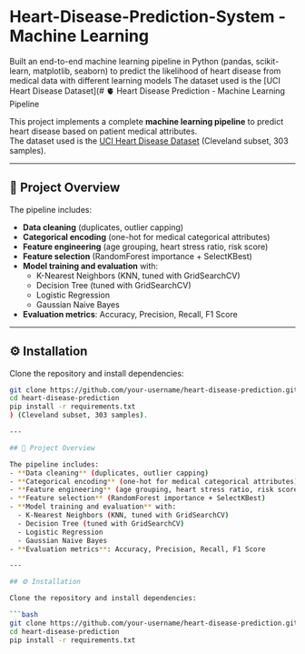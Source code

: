 # Heart-Disease-Prediction-System - Machine Learning
Built an end-to-end machine learning pipeline in Python (pandas, scikit-learn, matplotlib, seaborn) to predict the likelihood of heart disease from medical data with different learning models
The dataset used is the [UCI Heart Disease Dataset](# 🫀 Heart Disease Prediction - Machine Learning Pipeline

This project implements a complete **machine learning pipeline** to predict heart disease based on patient medical attributes.  
The dataset used is the [UCI Heart Disease Dataset](https://archive.ics.uci.edu/dataset/45/heart+disease) (Cleveland subset, 303 samples).

---

## 📂 Project Overview

The pipeline includes:
- **Data cleaning** (duplicates, outlier capping)
- **Categorical encoding** (one-hot for medical categorical attributes)
- **Feature engineering** (age grouping, heart stress ratio, risk score)
- **Feature selection** (RandomForest importance + SelectKBest)
- **Model training and evaluation** with:
  - K-Nearest Neighbors (KNN, tuned with GridSearchCV)
  - Decision Tree (tuned with GridSearchCV)
  - Logistic Regression
  - Gaussian Naive Bayes
- **Evaluation metrics**: Accuracy, Precision, Recall, F1 Score

---

## ⚙️ Installation

Clone the repository and install dependencies:

```bash
git clone https://github.com/your-username/heart-disease-prediction.git
cd heart-disease-prediction
pip install -r requirements.txt
) (Cleveland subset, 303 samples).

---

## 📂 Project Overview

The pipeline includes:
- **Data cleaning** (duplicates, outlier capping)
- **Categorical encoding** (one-hot for medical categorical attributes)
- **Feature engineering** (age grouping, heart stress ratio, risk score)
- **Feature selection** (RandomForest importance + SelectKBest)
- **Model training and evaluation** with:
  - K-Nearest Neighbors (KNN, tuned with GridSearchCV)
  - Decision Tree (tuned with GridSearchCV)
  - Logistic Regression
  - Gaussian Naive Bayes
- **Evaluation metrics**: Accuracy, Precision, Recall, F1 Score

---

## ⚙️ Installation

Clone the repository and install dependencies:

```bash
git clone https://github.com/your-username/heart-disease-prediction.git
cd heart-disease-prediction
pip install -r requirements.txt
